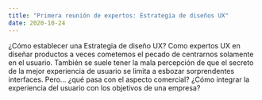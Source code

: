 ```yaml
---
title: "Primera reunión de expertos: Estrategia de diseños UX"
date: 2020-10-24
---
```

¿Cómo establecer una Estrategia de diseño UX?
Como expertos UX en diseñar productos a veces cometemos el pecado de centrarnos solamente en el usuario. También se suele tener la mala percepción de que el secreto de la mejor experiencia de usuario se limita a esbozar sorprendentes interfaces. Pero… ¿qué pasa con el aspecto comercial? ¿Cómo integrar la experiencia del usuario con los objetivos de una empresa?
